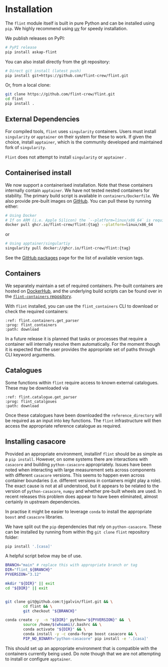# Installation

The `flint` module itself is built in pure Python and can be installed using `pip`. We highly recommend using [uv](https://docs.astral.sh/uv/) for speedy installation.

We publish releases on PyPI:

```bash
# PyPI release
pip install askap-flint
```

You can also install directly from the git repository:

```bash
# Direct git install (latest push)
pip install git+https://github.com/flint-crew/flint.git
```

Or, from a local clone:

```bash
git clone https://github.com/flint-crew/flint.git
cd flint
pip install .
```
## External Dependencies

For compiled tools, `flint` uses `singularity` containers. Users must install `singularity` or `apptainer` on their system for these to work. If given the choice, install `apptainer`, which is the community developed and maintained fork of `singularity`.

`Flint` does not attempt to install `singularity` or `apptainer` .

## Containerised install

We now support a containerised installation. Note that these containers internally contain `apptainer`. We have not tested nested containers for stability. The primary build script is available in `containers/Dockerfile`. We also provide pre-built images on [GitHub](https://github.com/flint-crew/flint/pkgs/container/flint). You can pull these by running either:

```bash
# Using Docker
# If on ARM (i.e. Apple Silicon) the `--platform=linux/x86_64` is required
docker pull ghcr.io/flint-crew/flint:{tag} --platform=linux/x86_64
```

or

```bash
# Using apptainer/singulartiy
singularity pull docker://ghcr.io/flint-crew/flint:{tag}
```

See the [GitHub packages](https://github.com/flint-crew/flint/pkgs/container/flint) page for the list of available version tags.

## Containers

We separately maintain a set of required containers. Pre-built containers are hosted on [DockerHub](https://hub.docker.com/r/alecthomson/flint-containers/tags), and the underlying build scripts can be found over in the [`flint-containers` repository](https://github.com/flint-crew/flint-containers).

With `flint` installed, you can use the `flint_containers` CLI to download or check the required containers:

```{argparse}
:ref: flint.containers.get_parser
:prog: flint_containers
:path: download
```

In a future release it is planned that tasks or processes that require a container
will internally resolve them automatically. For the moment though it is expected
that the user provides the appropriate set of paths through CLI keyword arguments.

## Catalogues

Some functions within `flint` require access to known external catalogues. These may be downloaded via

```{argparse}
:ref: flint.catalogue.get_parser
:prog: flint_catalgoues
:path: download
```

Once these catalogues have been downloaded the `reference_directory` will be required as an input into key functions. The `flint` infrastructure will then access the appropriate reference catalogue as required.

## Installing casacore

Provided an appropriate environment, installinf `flint` should be as simple as a
`pip install`. However, on some systems there are interactions with `casacore` and building
`python-casacore` appropriately. Issues have been noted when interacting with
large measurement sets across components with different `casacore` versions.
This seems to happen even across container boundaries (i.e. different versions
in containers might play a role). The exact cause is not at all understood, but
it appears to be related to the version of `python-casacore`, `numpy` and
whether pre-built wheels are used. In recent releases this problem does appear
to have been eliminated, almost certainly in upstream dependencies.

In practise it might be easier to leverage `conda` to install the appropriate
`boost` and `casacore` libraries.

We have split out the `pip` dependencies that rely on `python-casacore`. These
can be installed by running from within thg `git clone` `flint` repository folder:

```bash
pip install '.[casa]'
```

A helpful script below may be of use.

```bash
BRANCH="main" # replace this with appropriate branch or tag
DIR="flint_${BRANCH}"
PYVERSION="3.12"

mkdir "${DIR}" || exit
cd "${DIR}" || exit


git clone git@github.com:tjgalvin/flint.git && \
        cd flint && \
        git checkout "${BRANCH}"

conda create -y  -n "${DIR}" python="${PYVERSION}" &&  \
        source /home/$(whoami)/.bashrc && \
        conda activate "${DIR}" && \
        conda install -y -c conda-forge boost casacore && \
        PIP_NO_BINARY="python-casacore" pip install -e '.[casa]'
```

This should set up an appropriate environment that is compatible with the
containers currently being used. Do note though that we are not attempting
to install or configure `apptainer`.
